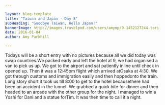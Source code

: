 ```yaml
---

layout: blog-template
title: "Taiwan and Japan - Day 8"
subHeading: "Goodbye Taiwan, Hello Japan!"
bannerImage: http://images.travelpod.com/users/amynp/9.1452127244.tori-gate.jpg
date: 2016-01-04
author: Amy Parkhill

---
```


Todays will be a short entry with no pictures because all we did today was swap countries.We packed early and left the hotel at 9, we had organised a van to pick us up. We got to the airport and sat patiently inline until check in opened up. Then it was a 12:45pm flight which arrived atOsaka at 4:30. We got through customs and immigration easily and then hoppedonto the train. Long story short it took us till 8:00 to get to the hotel becausethere had been an accident in the tunnel. We grabbed a quick bite for dinner and then headed to an arcade with the other group for the night. I managed to win a Yoshi for Dani and a statue forTim. It was then time to call it a night. 